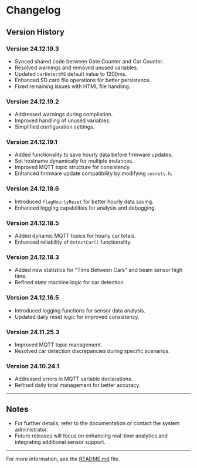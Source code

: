# Changelog

## Version History

### Version 24.12.19.3
- Synced shared code between Gate Counter and Car Counter.
- Resolved warnings and removed unused variables.
- Updated `carDetectMS` default value to 1200ms.
- Enhanced SD card file operations for better persistence.
- Fixed remaining issues with HTML file handling.

### Version 24.12.19.2
- Addressed warnings during compilation.
- Improved handling of unused variables.
- Simplified configuration settings.

### Version 24.12.19.1
- Added functionality to save hourly data before firmware updates.
- Set hostname dynamically for multiple instances.
- Improved MQTT topic structure for consistency.
- Enhanced firmware update compatibility by modifying `secrets.h`.

### Version 24.12.18.6
- Introduced `flagHourlyReset` for better hourly data saving.
- Enhanced logging capabilities for analysis and debugging.

### Version 24.12.18.5
- Added dynamic MQTT topics for hourly car totals.
- Enhanced reliability of `detectCar()` functionality.

### Version 24.12.18.3
- Added new statistics for "Time Between Cars" and beam sensor high time.
- Refined state machine logic for car detection.

### Version 24.12.16.5
- Introduced logging functions for sensor data analysis.
- Updated daily reset logic for improved consistency.

### Version 24.11.25.3
- Improved MQTT topic management.
- Resolved car detection discrepancies during specific scenarios.

### Version 24.10.24.1
- Addressed errors in MQTT variable declarations.
- Refined daily total management for better accuracy.

---

## Notes
- For further details, refer to the documentation or contact the system administrator.
- Future releases will focus on enhancing real-time analytics and integrating additional sensor support.

---

For more information, see the [README.md](README.md) file.

